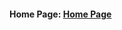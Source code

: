 
#### Home Page: [**Home Page**](https://skill-swap-network.github.io/SkillSwap-Essentials/home%20page/)
